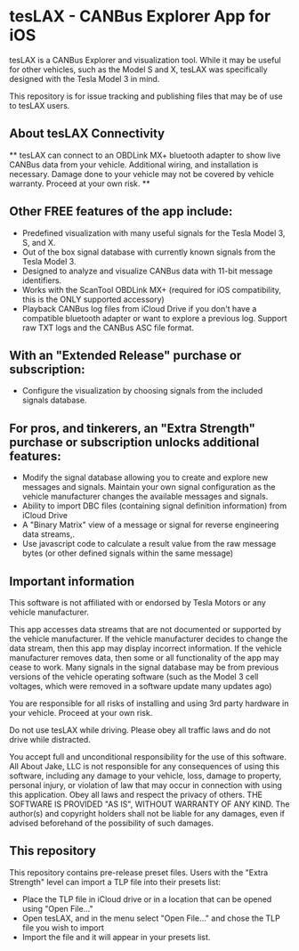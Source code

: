 # tesLAX - CANBus Explorer App for iOS

tesLAX is a CANBus Explorer and visualization tool.  While it may be useful for other vehicles, such as the Model S and X, tesLAX was specifically designed with the Tesla Model 3 in mind.

This repository is for issue tracking and publishing files that may be of use to tesLAX users.

## About tesLAX Connectivity

** tesLAX can connect to an OBDLink MX+ bluetooth adapter to show live CANBus data from your vehicle. Additional wiring, and installation is necessary.  Damage done to your vehicle may not be covered by vehicle warranty. Proceed at your own risk. **

## Other FREE features of the app include:

- Predefined visualization with many useful signals for the Tesla Model 3, S, and X.
- Out of the box signal database with currently known signals from the Tesla Model 3.
- Designed to analyze and visualize CANBus data with 11-bit message identifiers.
- Works with the ScanTool OBDLink MX+ (required for iOS compatibility, this is the ONLY supported accessory)
- Playback CANBus log files from iCloud Drive if you don't have a compatible bluetooth adapter or want to explore a previous log.  Support raw TXT logs and the CANBus ASC file format.

## With an "Extended Release" purchase or subscription:

- Configure the visualization by choosing signals from the included signals database.

## For pros, and tinkerers, an "Extra Strength" purchase or subscription unlocks additional features:

- Modify the signal database allowing you to create and explore new messages and signals.  Maintain your own signal configuration as the vehicle manufacturer changes the available messages and signals.
- Ability to import DBC files (containing signal definition information) from iCloud Drive
- A "Binary Matrix" view of a message or signal for reverse engineering data streams,.
- Use javascript code to calculate a result value from the raw message bytes (or other defined signals within the same message)

## Important information

This software is not affiliated with or endorsed by Tesla Motors or any vehicle manufacturer.

This app accesses data streams that are not documented or supported by the vehicle manufacturer.   If the vehicle manufacturer decides to change the data stream, then this app may display incorrect information.  If the vehicle manufacturer removes data, then some or all functionality of the app may cease to work.  Many signals in the signal database may be from previous versions of the vehicle operating software (such as the Model 3 cell voltages, which were removed in a software update many updates ago)

You are responsible for all risks of installing and using 3rd party hardware in your vehicle.  Proceed at your own risk.

Do not use tesLAX while driving.  Please obey all traffic laws and do not drive while distracted.

You accept full and unconditional responsibility for the use of this software. All About Jake, LLC is not responsible for any consequences of using this software, including any damage to your vehicle, loss, damage to property, personal injury, or violation of law that may occur in connection with using this application.  Obey all laws and respect the privacy of others. THE SOFTWARE IS PROVIDED "AS IS", WITHOUT WARRANTY OF ANY KIND.  The author(s) and copyright holders shall not be liable for any damages, even if advised beforehand of the possibility of such damages.

## This repository

This repository contains pre-release preset files.  Users with the "Extra Strength" level can import a TLP
file into their presets list:

- Place the TLP file in iCloud drive or in a location that can be opened using "Open File..."
- Open tesLAX, and in the menu select "Open File..." and chose the TLP file you wish to import
- Import the file and it will appear in your presets list.